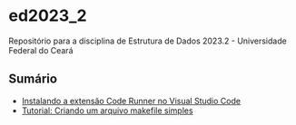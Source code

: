 # ed2023_2
Repositório para a disciplina de Estrutura de Dados 2023.2 - Universidade Federal do Ceará

## Sumário

- [Instalando a extensão Code Runner no Visual Studio Code](Code_Runner/README.md)
- [Tutorial: Criando um arquivo makefile simples](Makefile/Readme.md)